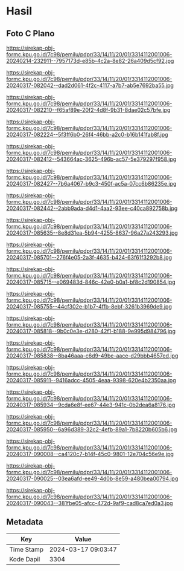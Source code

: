 # Hasil

## Foto C Plano

https://sirekap-obj-formc.kpu.go.id/7c98/pemilu/pdpr/33/14/11/20/01/3314112001006-20240214-232911--7957173d-e85b-4c2a-8e82-26a409d5cf92.jpg

https://sirekap-obj-formc.kpu.go.id/7c98/pemilu/pdpr/33/14/11/20/01/3314112001006-20240317-082042--dad2d061-4f2c-4117-a7b7-ab5e7692ba55.jpg

https://sirekap-obj-formc.kpu.go.id/7c98/pemilu/pdpr/33/14/11/20/01/3314112001006-20240317-082210--f65af89e-20f2-4d8f-9b31-8dae02c57bfe.jpg

https://sirekap-obj-formc.kpu.go.id/7c98/pemilu/pdpr/33/14/11/20/01/3314112001006-20240317-082224--5f3ff6b0-26f4-46bb-a2c0-b16b141fab8f.jpg

https://sirekap-obj-formc.kpu.go.id/7c98/pemilu/pdpr/33/14/11/20/01/3314112001006-20240317-082412--543664ac-3625-496b-ac57-5e379297f958.jpg

https://sirekap-obj-formc.kpu.go.id/7c98/pemilu/pdpr/33/14/11/20/01/3314112001006-20240317-082427--7b6a4067-b9c3-450f-ac5a-07cc6b86235e.jpg

https://sirekap-obj-formc.kpu.go.id/7c98/pemilu/pdpr/33/14/11/20/01/3314112001006-20240317-082442--2abb9ada-d4d1-4aa2-93ee-c40ca892758b.jpg

https://sirekap-obj-formc.kpu.go.id/7c98/pemilu/pdpr/33/14/11/20/01/3314112001006-20240317-085635--8e8d31ea-5b94-4255-8637-96a27a243293.jpg

https://sirekap-obj-formc.kpu.go.id/7c98/pemilu/pdpr/33/14/11/20/01/3314112001006-20240317-085701--276f4e05-2a3f-4635-b424-63f61f3292b8.jpg

https://sirekap-obj-formc.kpu.go.id/7c98/pemilu/pdpr/33/14/11/20/01/3314112001006-20240317-085715--e069483d-846c-42e0-b0a1-bf8c2d190854.jpg

https://sirekap-obj-formc.kpu.go.id/7c98/pemilu/pdpr/33/14/11/20/01/3314112001006-20240317-085755--44cf302e-b1b7-4ffb-8ebf-3261b3969de9.jpg

https://sirekap-obj-formc.kpu.go.id/7c98/pemilu/pdpr/33/14/11/20/01/3314112001006-20240317-085818--9b0c0e3e-d280-42f1-b188-9e995d984796.jpg

https://sirekap-obj-formc.kpu.go.id/7c98/pemilu/pdpr/33/14/11/20/01/3314112001006-20240317-085838--8ba46aaa-c6d9-49be-aace-d29bbb4657ed.jpg

https://sirekap-obj-formc.kpu.go.id/7c98/pemilu/pdpr/33/14/11/20/01/3314112001006-20240317-085911--9416adcc-4505-4eaa-9398-620e4b2350aa.jpg

https://sirekap-obj-formc.kpu.go.id/7c98/pemilu/pdpr/33/14/11/20/01/3314112001006-20240317-085934--9cda6e8f-ee67-44e3-941c-0b2dea6a8176.jpg

https://sirekap-obj-formc.kpu.go.id/7c98/pemilu/pdpr/33/14/11/20/01/3314112001006-20240317-085950--6a96d389-32c2-4efb-89a1-7b8220b605b6.jpg

https://sirekap-obj-formc.kpu.go.id/7c98/pemilu/pdpr/33/14/11/20/01/3314112001006-20240317-090008--ca4120c7-b14f-45c0-9801-12e704c56e9e.jpg

https://sirekap-obj-formc.kpu.go.id/7c98/pemilu/pdpr/33/14/11/20/01/3314112001006-20240317-090025--03ea6afd-ee49-4d0b-8e59-a480bea00794.jpg

https://sirekap-obj-formc.kpu.go.id/7c98/pemilu/pdpr/33/14/11/20/01/3314112001006-20240317-090043--381fbe05-afcc-472d-9af9-cad8ca7ed0a3.jpg


## Metadata

| Key        | Value               |
| ---------- | ------------------- |
| Time Stamp | 2024-03-17 09:03:47 |
| Kode Dapil | 3304                |



